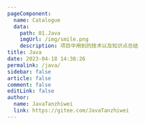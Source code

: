 ```yaml
---
pageComponent:
  name: Catalogue
  data:
    path: 01.Java
    imgUrl: /img/smile.png
    description: 项目中用到的技术以及知识点总结
title: Java
date: 2023-04-18 14:38:26
permalink: /java/
sidebar: false
article: false
comment: false
editLink: false
author: 
  name: JavaTanzhiwei
  link: https://gitee.com/JavaTanzhiwei
---
```

